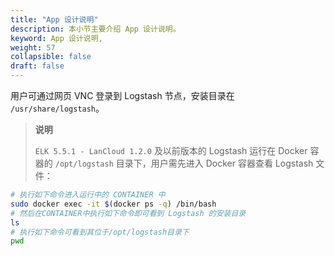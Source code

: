 ```yaml
---
title: "App 设计说明"
description: 本小节主要介绍 App 设计说明。
keyword: App 设计说明,
weight: 57
collapsible: false
draft: false
---
```


用户可通过网页 VNC 登录到 Logstash 节点，安装目录在 `/usr/share/logstash`。

> **说明**
>
> `ELK 5.5.1 - LanCloud 1.2.0` 及以前版本的 Logstash 运行在 Docker 容器的 `/opt/logstash` 目录下，用户需先进入 Docker 容器查看 Logstash 文件：

```bash
# 执行如下命令进入运行中的 CONTAINER 中
sudo docker exec -it $(docker ps -q) /bin/bash
# 然后在CONTAINER中执行如下命令即可看到 Logstash 的安装目录
ls
# 执行如下命令可看到其位于/opt/logstash目录下
pwd
```
